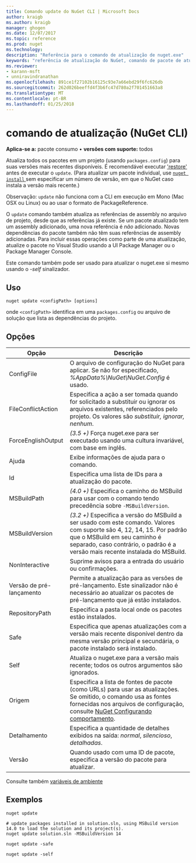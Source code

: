 ```yaml
---
title: Comando update do NuGet CLI | Microsoft Docs
author: kraigb
ms.author: kraigb
manager: ghogen
ms.date: 12/07/2017
ms.topic: reference
ms.prod: nuget
ms.technology: 
description: "Referência para o comando de atualização de nuget.exe"
keywords: "referência de atualização do NuGet, comando de pacote de atualização"
ms.reviewer:
- karann-msft
- unniravindranathan
ms.openlocfilehash: 891ce1f27102b16125c93e7a66ebd29f6fc626db
ms.sourcegitcommit: 262d026beeffd4f3b6fc47d780a2f701451663a8
ms.translationtype: MT
ms.contentlocale: pt-BR
ms.lasthandoff: 01/25/2018
---
```

# <a name="update-command-nuget-cli"></a>comando de atualização (NuGet CLI)

**Aplica-se a:** pacote consumo &bullet; **versões com suporte:** todos

Atualiza todos os pacotes em um projeto (usando `packages.config`) para suas versões mais recentes disponíveis. É recomendável executar ['restore'](cli-ref-restore.md) antes de executar o `update`. (Para atualizar um pacote individual, use [ `nuget install` ](cli-ref-install.md) sem especificar um número de versão, em que o NuGet caso instala a versão mais recente.)

Observação: `update` não funciona com a CLI em execução em Mono (Mac OSX ou Linux) ou ao usar o formato de PackageReference.

O `update` comando também atualiza as referências de assembly no arquivo de projeto, desde que as referências já existe. Se um pacote atualizado tem um assembly adicionado, uma nova referência é *não* adicionado. Novas dependências do pacote também não têm suas referências de assembly adicionadas. Para incluir essas operações como parte de uma atualização, atualize o pacote no Visual Studio usando a UI Package Manager ou o Package Manager Console.

Este comando também pode ser usado para atualizar o nuget.exe si mesmo usando o *-self* sinalizador.

## <a name="usage"></a>Uso

```cli
nuget update <configPath> [options]
```

onde `<configPath>` identifica em uma `packages.config` ou arquivo de solução que lista as dependências do projeto.

## <a name="options"></a>Opções

| Opção | Descrição |
| --- | --- |
| ConfigFile | O arquivo de configuração do NuGet para aplicar. Se não for especificado, *%AppData%\NuGet\NuGet.Config* é usado. |
| FileConflictAction | Especifica a ação a ser tomada quando for solicitado a substituir ou ignorar os arquivos existentes, referenciados pelo projeto. Os valores são *substituir, ignorar, nenhum*. |
| ForceEnglishOutput | *(3.5 +)*  Força nuget.exe para ser executado usando uma cultura invariável, com base em inglês. |
| Ajuda | Exibe informações de ajuda para o comando. |
| Id | Especifica uma lista de IDs para a atualização do pacote. |
| MSBuildPath | *(4.0 +)*  Especifica o caminho do MSBuild para usar com o comando tendo precedência sobre `-MSBuildVersion`. |
| MSBuildVersion | *(3.2 +)*  Especifica a versão do MSBuild a ser usado com este comando. Valores com suporte são 4, 12, 14, 15. Por padrão que o MSBuild em seu caminho é separado, caso contrário, o padrão é a versão mais recente instalada do MSBuild. |
| NonInteractive | Suprime avisos para a entrada do usuário ou confirmações. |
| Versão de pré-lançamento | Permite a atualização para as versões de pré-lançamento. Este sinalizador não é necessário ao atualizar os pacotes de pré-lançamento que já estão instalados. |
| RepositoryPath | Especifica a pasta local onde os pacotes estão instalados. |
| Safe | Especifica que apenas atualizações com a versão mais recente disponível dentro da mesma versão principal e secundária, o pacote instalado será instalado. |
| Self | Atualiza o nuget.exe para a versão mais recente; todos os outros argumentos são ignorados. |
| Origem | Especifica a lista de fontes de pacote (como URLs) para usar as atualizações. Se omitido, o comando usa as fontes fornecidas nos arquivos de configuração, consulte [NuGet Configurando comportamento](../Consume-Packages/Configuring-NuGet-Behavior.md). |
| Detalhamento | Especifica a quantidade de detalhes exibidos na saída: *normal*, *silencioso*, *detalhadas*. |
| Versão | Quando usado com uma ID de pacote, especifica a versão do pacote para atualizar. |

Consulte também [variáveis de ambiente](cli-ref-environment-variables.md)

## <a name="examples"></a>Exemplos

```cli
nuget update

# update packages installed in solution.sln, using MSBuild version 14.0 to load the solution and its project(s).
nuget update solution.sln -MSBuildVersion 14

nuget update -safe

nuget update -self
```
